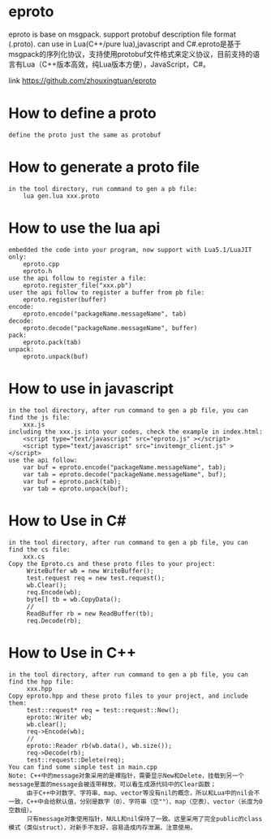 # eproto
eproto is base on msgpack. support protobuf description file format (.proto). can use in Lua(C++/pure lua),javascript and C#.eproto是基于msgpack的序列化协议，支持使用protobuf文件格式来定义协议，目前支持的语言有Lua（C++版本高效，纯Lua版本方便），JavaScript，C#。

link https://github.com/zhouxingtuan/eproto

# How to define a proto
    define the proto just the same as protobuf

# How to generate a proto file
    in the tool directory, run command to gen a pb file:
        lua gen.lua xxx.proto

# How to use the lua api
    embedded the code into your program, now support with Lua5.1/LuaJIT only:
        eproto.cpp
        eproto.h
    use the api follow to register a file:
        eproto.register_file("xxx.pb")
    user the api follow to register a buffer from pb file:
        eproto.register(buffer)
    encode:
        eproto.encode("packageName.messageName", tab)
    decode:
        eproto.decode("packageName.messageName", buffer)
    pack:
        eproto.pack(tab)
    unpack:
        eproto.unpack(buf)

# How to use in javascript
	in the tool directory, after run command to gen a pb file, you can find the js file:
		xxx.js
	including the xxx.js into your codes, check the example in index.html:
		<script type="text/javascript" src="eproto.js" ></script>
		<script type="text/javascript" src="invitemgr_client.js" ></script>
	use the api follow:
		var buf = eproto.encode("packageName.messageName", tab);
		var tab = eproto.decode("packageName.messageName", buf);
		var buf = eproto.pack(tab);
		var tab = eproto.unpack(buf);
		
# How to Use in C#
	in the tool directory, after run command to gen a pb file, you can find the cs file:
		xxx.cs
	Copy the Eproto.cs and these proto files to your project:
		 WriteBuffer wb = new WriteBuffer();
		 test.request req = new test.request();
		 wb.Clear();
		 req.Encode(wb);
		 byte[] tb = wb.CopyData();
		 // 
		 ReadBuffer rb = new ReadBuffer(tb);
		 req.Decode(rb);
	    
# How to Use in C++
	in the tool directory, after run command to gen a pb file, you can find the hpp file:
		 xxx.hpp    
    Copy eproto.hpp and these proto files to your project, and include them:
		 test::request* req = test::request::New();
		 eproto::Writer wb;
		 wb.clear();
		 req->Encode(wb);
		 //
		 eproto::Reader rb(wb.data(), wb.size());
		 req->Decode(rb);
		 test::request::Delete(req);
    You can find some simple test in main.cpp
    Note: C++中的message对象采用的是裸指针，需要显示New和Delete，挂载到另一个message里面的message会被连带释放，可以看生成源代码中的Clear函数；
		 由于C++中对数字、字符串、map、vector等没有nil的概念，所以和Lua中的nil会不一致，C++中会给默认值，分别是数字（0）、字符串（空""）、map（空表）、vector（长度为0空数组）。
		 只有message对象使用指针，NULL和nil保持了一致。这里采用了完全public的class模式（类似struct），对新手不友好，容易造成内存泄漏，注意使用。
    
    
    